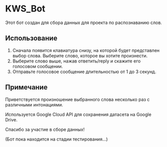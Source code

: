 # KWS_Bot

Этот бот создан для сбора данных для проекта по распознаванию слов. 

## Использование

1. Сначала появится клавиатура снизу, на которой будет представлен выбор слова. Выберите слово, которое вы хотите произнести.
2. Выберите слово выше, нажав ответить/reply и скажите его голосовом сообщении.
3. Отправьте голосовое сообщение длительностью от 1 до 3 секунд.

## Примечание

Приветствуется произношение выбранного слова несколько раз с различными интонациями.

Используется Google Cloud API для сохранения датасета на Google Drive.

Спасибо за участие в сборе данных!

(Бот пока находится на стадии тестирования...)